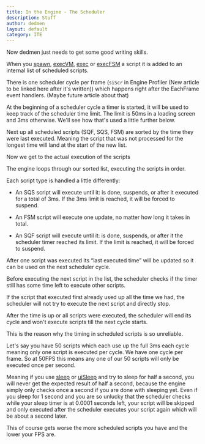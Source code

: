 ```yaml
---
title: In the Engine - The Scheduler
description: Stuff
author: dedmen
layout: default
category: ITE
---
```


Now dedmen just needs to get some good writing skills.


When you [spawn](https://community.bistudio.com/wiki/spawn), [execVM](https://community.bistudio.com/wiki/execVM), [exec](https://community.bistudio.com/wiki/execVM) or [execFSM](https://community.bistudio.com/wiki/execFSM) a script it is added to an internal list of scheduled scripts.


There is one scheduler cycle per frame (`siScr` in Engine Profiler (New article to be linked here after it's written)) which happens right after the EachFrame event handlers. (Maybe future article about that)

At the beginning of a scheduler cycle a timer is started, it will be used to keep track of the scheduler time limit.
The limit is 50ms in a loading screen and 3ms otherwise. We'll see how that's used a little further below.

Next up all scheduled scripts (SQF, SQS, FSM) are sorted by the time they were last executed. Meaning the script that was not processed for the longest time will land at the start of the new list.


Now we get to the actual execution of the scripts

The engine loops through our sorted list, executing the scripts in order.

Each script type is handled a little differently:

- An SQS script will execute until it: is done, suspends, or after it executed for a total of 3ms. If the 3ms limit is reached, it will be forced to suspend.

- An FSM script will execute one update, no matter how long it takes in total.

- An SQF script will execute until it: is done, suspends, or after it the scheduler timer reached its limit. If the limit is reached, it will be forced to suspend.

After one script was executed its “last executed time” will be updated so it can be used on the next scheduler cycle.

Before executing the next script in the list, the scheduler checks if the timer still has some time left to execute other scripts.

If the script that executed first already used up all the time we had, the scheduler will not try to execute the next script and directly stop.

After the time is up or all scripts were executed, the scheduler will end its cycle and won't execute scripts till the next cycle starts.

This is the reason why the timing in scheduled scripts is so unreliable.

Let's say you have 50 scripts which each use up the full 3ms each cycle meaning only one script is executed per cycle.
We have one cycle per frame. So at 50FPS this means any one of our 50 scripts will only be executed once per second.

Meaning if you use [sleep](https://community.bistudio.com/wiki/sleep) or [uiSleep](https://community.bistudio.com/wiki/uiSleep) and try to sleep for half a second, you will never get the expected result of half a second, because the engine simply only checks once a second if you are done with sleeping yet.
Even if you sleep for 1 second and you are so unlucky that the scheduler checks while your sleep timer is at 0.0001 seconds left, your script will be skipped and only executed after the scheduler executes your script again which will be about a second later.

This of course gets worse the more scheduled scripts you have and the lower your FPS are.